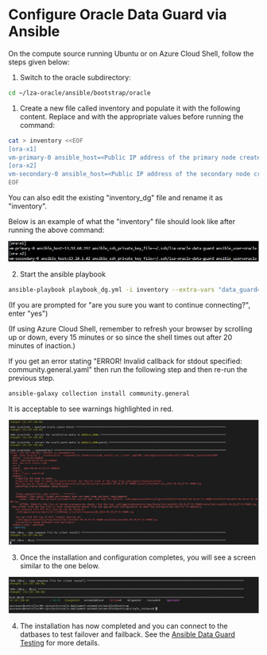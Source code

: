 # Configure Oracle Data Guard via Ansible

On the compute source running Ubuntu or on Azure Cloud Shell, follow the steps given below:

1. Switch to the oracle subdirectory:

```bash
cd ~/lza-oracle/ansible/bootstrap/oracle
```

1. Create a new file called inventory and populate it with the following content. Replace <hostname> and <Public IP address of the Azure VM created via terraform> with the appropriate values before running the command:

```bash
cat > inventory <<EOF
[ora-x1]
vm-primary-0 ansible_host=<Public IP address of the primary node created via terraform or Bicep>  ansible_ssh_private_key_file=~/.ssh/lza-oracle-data-guard ansible_user=oracle
[ora-x2]
vm-secondary-0 ansible_host=<Public IP address of the secondary node created via terraform or Bicep>   ansible_ssh_private_key_file=~/.ssh/lza-oracle-data-guard ansible_user=oracle
EOF
```

You can also edit the existing "inventory_dg" file and rename it as "inventory".

Below is an example of what the "inventory" file should look like after running the above command:

 ![Inventory file data guard](media/inventory_dg.jpg)

2. Start the ansible playbook

```bash
ansible-playbook playbook_dg.yml -i inventory --extra-vars "data_guard=yes"
```

(If you are prompted for "are you sure you want to continue connecting?", enter "yes")

(If using Azure Cloud Shell, remember to refresh your browser by scrolling up or down, every 15 minutes or so since the shell times out after 20 minutes of inaction.)

If you get an error stating "ERROR! Invalid callback for stdout specified: community.general.yaml" then run the following step and then re-run the previous step.

```bash
ansible-galaxy collection install community.general
```

It is acceptable to see warnings highlighted in red.

![Warnings dg](media/warnings.jpg)

3. Once the installation and configuration completes, you will see a screen similar to the one below.

![Complete dg](media/complete.jpg)

4. The installation has now completed and you can connect to the datbases to test failover and failback. See the [Ansible Data Guard Testing](TEST-DG.md) for more details.
